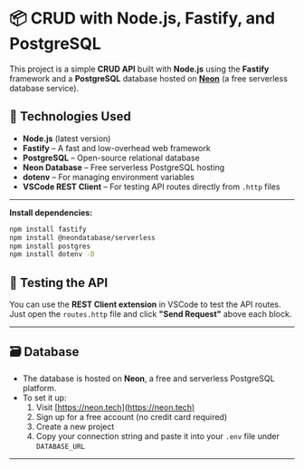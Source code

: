 # 📦 CRUD with Node.js, Fastify, and PostgreSQL

This project is a simple **CRUD API** built with **Node.js** using the **Fastify** framework and a **PostgreSQL** database hosted on **[Neon](https://neon.tech/)** (a free serverless database service).

## 🚀 Technologies Used

- **Node.js** (latest version)  
- **Fastify** – A fast and low-overhead web framework  
- **PostgreSQL** – Open-source relational database  
- **Neon Database** – Free serverless PostgreSQL hosting  
- **dotenv** – For managing environment variables  
- **VSCode REST Client** – For testing API routes directly from `.http` files  

---

**Install dependencies:**

   ```bash
   npm install fastify
   npm install @neondatabase/serverless
   npm install postgres
   npm install dotenv -D
   ```

## 🧪 Testing the API

You can use the **REST Client extension** in VSCode to test the API routes.  
Just open the `routes.http` file and click **"Send Request"** above each block.

---

## 🗃️ Database

- The database is hosted on **Neon**, a free and serverless PostgreSQL platform.
- To set it up:
  1. Visit [https://neon.tech](https://neon.tech)
  2. Sign up for a free account (no credit card required)
  3. Create a new project
  4. Copy your connection string and paste it into your `.env` file under `DATABASE_URL`

---